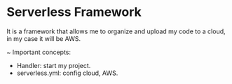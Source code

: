 # Serverless Framework

It is a framework that allows me to organize and upload my code to a cloud, in my case it will be AWS. 

~ Important concepts:

  - Handler: start my project. 
  - serverless.yml: config cloud, AWS.   

  